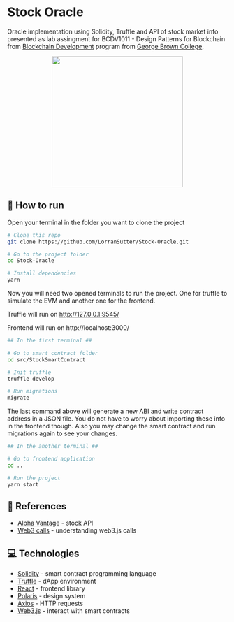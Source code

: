 # Stock Oracle

Oracle implementation using Solidity, Truffle and API of stock market info presented as lab assingment for BCDV1011 - Design Patterns for Blockchain from <a href='https://www.georgebrown.ca/programs/blockchain-development-program-t175/'>Blockchain Development</a> program from <a href='https://www.georgebrown.ca'>George Brown College</a>.

<p align='center'>
<img src='https://res.cloudinary.com/lorransutter/image/upload/v1591890398/Stock_Oracle.gif' height=300/>
</p>

<!-- ## :hospital: Description

ERC-721 based to tokenize patients allocated in a hospital.

Each patient is holded by a single hospital and only this hospital can retrieve personal information of the patient and transfer to another hospital if needed.

When a patient is added, a new token is minted to a target hospital with patient information and the address of an emergency hospital as well.

If the patient status is changed to Critical, the Patient token is transfered to the emergency hospital.

You can check the deployed contract in Etherscan [here](https://ropsten.etherscan.io/address/0xebb2bb4b323e65b4b4819b4d1cec4164f9a6eb64). -->

## :runner: How to run

Open your terminal in the folder you want to clone the project

```sh
# Clone this repo
git clone https://github.com/LorranSutter/Stock-Oracle.git

# Go to the project folder
cd Stock-Oracle

# Install dependencies
yarn
```

Now you will need two opened terminals to run the project. One for truffle to simulate the EVM and another one for the frontend.

Truffle will run on http://127.0.0.1:9545/

Frontend will run on http://localhost:3000/

```sh
## In the first terminal ##

# Go to smart contract folder
cd src/StockSmartContract

# Init truffle
truffle develop

# Run migrations
migrate
```

The last command above will generate a new ABI and write contract address in a JSON file. You do not have to worry about importing these info in the frontend though. Also you may change the smart contract and run migrations again to see your changes.

```sh
## In the another terminal ##

# Go to frontend application
cd ..

# Run the project
yarn start
```

## :book: References

- [Alpha Vantage](https://www.alphavantage.co/) - stock API
- [Web3 calls](https://bitsofco.de/calling-smart-contract-functions-using-web3-js-call-vs-send/) - understanding web3.js calls

## :computer: Technologies

- [Solidity](https://solidity.readthedocs.io/) - smart contract programming language
- [Truffle](https://www.trufflesuite.com/) - dApp environment
- [React](https://reactjs.org/) - frontend library
- [Polaris](https://polaris.shopify.com/) - design system
- [Axios](https://www.npmjs.com/package/axios) - HTTP requests
- [Web3.js](https://web3js.readthedocs.io/) - interact with smart contracts
